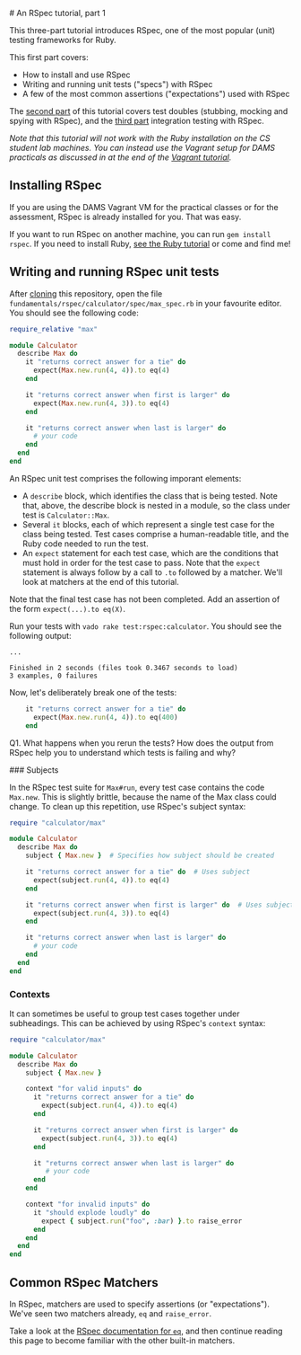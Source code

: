 # An RSpec tutorial, part 1

This three-part tutorial introduces RSpec, one of the most popular (unit) testing frameworks for Ruby.

This first part covers:

* How to install and use RSpec
* Writing and running unit tests ("specs") with RSpec
* A few of the most common assertions ("expectations") used with RSpec

The [second part](2_doubles.md) of this tutorial covers test doubles (stubbing, mocking and spying with RSpec), and the [third part](3_integration.md) integration testing with RSpec.

*Note that this tutorial will not work with the Ruby installation on the CS student lab machines. You can instead use the Vagrant setup for DAMS practicals as discussed in at the end of the [Vagrant tutorial](../tools/vagrant.md).*


## Installing RSpec

If you are using the DAMS Vagrant VM for the practical classes or for the assessment, RSpec is already installed for you. That was easy.

If you want to run RSpec on another machine, you can run `gem install rspec`. If you need to install Ruby, [see the Ruby tutorial](../1_introduction.md) or come and find me!


## Writing and running RSpec unit tests

After [cloning](../../README.md) this repository, open the file `fundamentals/rspec/calculator/spec/max_spec.rb` in your favourite editor. You should see the following code:

```ruby
require_relative "max"

module Calculator
  describe Max do
    it "returns correct answer for a tie" do
      expect(Max.new.run(4, 4)).to eq(4)
    end

    it "returns correct answer when first is larger" do
      expect(Max.new.run(4, 3)).to eq(4)
    end

    it "returns correct answer when last is larger" do
      # your code
    end
  end
end
```

An RSpec unit test comprises the following imporant elements:

* A `describe` block, which identifies the class that is being tested. Note that, above, the describe block is nested in a module, so the class under test is `Calculator::Max`.
* Several `it` blocks, each of which represent a single test case for the class being tested. Test cases comprise a human-readable title, and the Ruby code needed to run the test.
* An `expect` statement for each test case, which are the conditions that must hold in order for the test case to pass. Note that the `expect` statement is always follow by a call to `.to` followed by a matcher. We'll look at matchers at the end of this tutorial.

Note that the final test case has not been completed. Add an assertion of the form `expect(...).to eq(X)`.

Run your tests with `vado rake test:rspec:calculator`. You should see the following output:

```
...

Finished in 2 seconds (files took 0.3467 seconds to load)
3 examples, 0 failures
```

Now, let's deliberately break one of the tests:

```ruby
    it "returns correct answer for a tie" do
      expect(Max.new.run(4, 4)).to eq(400)
    end
```

Q1. What happens when you rerun the tests? How does the output from RSpec help you to understand which tests is failing and why?

### Subjects

In the RSpec test suite for `Max#run`, every test case contains the code `Max.new`. This is slightly brittle, because the name of the Max class could change. To clean up this repetition, use RSpec's subject syntax:


```ruby
require "calculator/max"

module Calculator
  describe Max do
    subject { Max.new }  # Specifies how subject should be created

    it "returns correct answer for a tie" do  # Uses subject
      expect(subject.run(4, 4)).to eq(4)  
    end

    it "returns correct answer when first is larger" do  # Uses subject
      expect(subject.run(4, 3)).to eq(4)
    end

    it "returns correct answer when last is larger" do
      # your code
    end
  end
end
```


### Contexts

It can sometimes be useful to group test cases together under subheadings. This can be achieved by using RSpec's `context` syntax:

```ruby
require "calculator/max"

module Calculator
  describe Max do
    subject { Max.new }

    context "for valid inputs" do
      it "returns correct answer for a tie" do
        expect(subject.run(4, 4)).to eq(4)  
      end

      it "returns correct answer when first is larger" do
        expect(subject.run(4, 3)).to eq(4)
      end

      it "returns correct answer when last is larger" do
         # your code
      end
    end

    context "for invalid inputs" do
      it "should explode loudly" do
        expect { subject.run("foo", :bar) }.to raise_error
      end
    end
  end
end
```

## Common RSpec Matchers

In RSpec, matchers are used to specify assertions (or "expectations"). We've seen two matchers already, `eq` and `raise_error`.

Take a look at the [RSpec documentation for `eq`](http://rspec.info/documentation/3.3/rspec-expectations/#Equivalence), and then continue reading this page to become familiar with the other built-in matchers.
